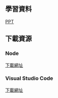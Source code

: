 ## 學習資料
[PPT](https://docs.google.com/presentation/d/1ATkDW4MqEpcvYXjqRnCraGXUv13Dk50DnSRVpalqxRQ/edit?usp=sharing)

## 下載資源
### Node
[下載網址](https://github.com/coreybutler/nvm-windows#readme)
### Visual Studio Code
[下載網址](https://code.visualstudio.com/)